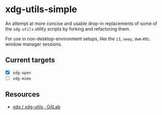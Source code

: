 # xdg-utils-simple

An attempt at more concise and usable drop-in replacements of some of the `xdg-utils` utility scripts by forking and refactoring them.

For use in non-desktop-environment setups, like the `i3`, `sway`, `dwm` etc. window manager sessions.

## Current targets

-   [x] `xdg-open`
-   [ ] `xdg-mime`

## Resources

-   [xdg / xdg-utils · GitLab](https://gitlab.freedesktop.org/xdg/xdg-utils)
